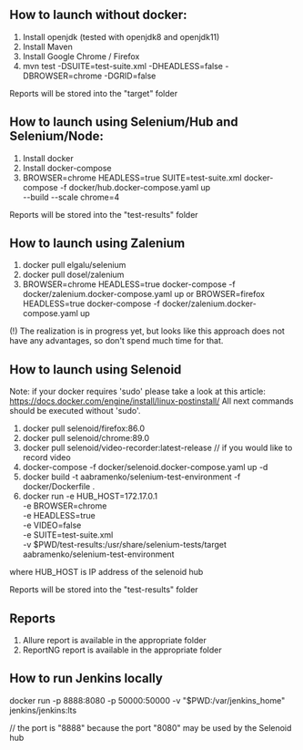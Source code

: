 ## How to launch without docker:

1. Install openjdk (tested with openjdk8 and openjdk11)
2. Install Maven
3. Install Google Chrome / Firefox
4. mvn test -DSUITE=test-suite.xml -DHEADLESS=false -DBROWSER=chrome -DGRID=false

Reports will be stored into the "target" folder


## How to launch using Selenium/Hub and Selenium/Node:

1. Install docker
2. Install docker-compose
3. BROWSER=chrome HEADLESS=true SUITE=test-suite.xml docker-compose -f docker/hub.docker-compose.yaml up \
        --build --scale chrome=4

Reports will be stored into the "test-results" folder


## How to launch using Zalenium

1. docker pull elgalu/selenium
2. docker pull dosel/zalenium
3. BROWSER=chrome HEADLESS=true docker-compose -f docker/zalenium.docker-compose.yaml up
   or
   BROWSER=firefox HEADLESS=true docker-compose -f docker/zalenium.docker-compose.yaml up

(!) The realization is in progress yet, but looks like this approach does not have any advantages, so don't spend much time for that.  


## How to launch using Selenoid

Note: if your docker requires 'sudo' please take a look at this article: https://docs.docker.com/engine/install/linux-postinstall/
All next commands should be executed without 'sudo'.

1. docker pull selenoid/firefox:86.0
2. docker pull selenoid/chrome:89.0
3. docker pull selenoid/video-recorder:latest-release // if you would like to record video
4. docker-compose -f docker/selenoid.docker-compose.yaml up -d
5. docker build -t aabramenko/selenium-test-environment -f docker/Dockerfile .
6. docker run -e HUB_HOST=172.17.0.1 \
            -e BROWSER=chrome \
            -e HEADLESS=true \
            -e VIDEO=false \
            -e SUITE=test-suite.xml \
            -v $PWD/test-results:/usr/share/selenium-tests/target \
            aabramenko/selenium-test-environment

where HUB_HOST is IP address of the selenoid hub

Reports will be stored into the "test-results" folder


## Reports

1. Allure report is available in the appropriate folder
2. ReportNG report is available in the appropriate folder


## How to run Jenkins locally

docker run -p 8888:8080 -p 50000:50000 -v "$PWD:/var/jenkins_home" jenkins/jenkins:lts

// the port is "8888" because the port "8080" may be used by the Selenoid hub
